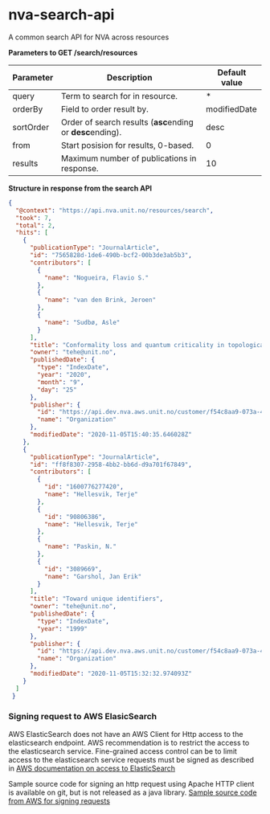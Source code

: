 # nva-search-api
A common search API for NVA across resources

**Parameters to GET /search/resources**

|Parameter|Description|Default value |
|-----|-----|-----|
| query | Term to search for in resource. | * 
| orderBy | Field to order result by. |  modifiedDate 
| sortOrder | Order of search results (**asc**ending or **desc**ending). | desc
| from | Start posision for results, 0-based. | 0
| results | Maximum number of publications in response. | 10


**Structure in response from the search API**


```JSON
{
  "@context": "https://api.nva.unit.no/resources/search",
  "took": 7,
  "total": 2,
  "hits": [
    {
      "publicationType": "JournalArticle",
      "id": "7565828d-1de6-490b-bcf2-00b3de3ab5b3",
      "contributors": [
        {
          "name": "Nogueira, Flavio S."
        },
        {
          "name": "van den Brink, Jeroen"
        },
        {
          "name": "Sudbø, Asle"
        }
      ],
      "title": "Conformality loss and quantum criticality in topological Higgs electrodynamics in 2+1 dimension",
      "owner": "tehe@unit.no",
      "publishedDate": {
        "type": "IndexDate",
        "year": "2020",
        "month": "9",
        "day": "25"
      },
      "publisher": {
        "id": "https://api.dev.nva.aws.unit.no/customer/f54c8aa9-073a-46a1-8f7c-dde66c853934",
        "name": "Organization"
      },
      "modifiedDate": "2020-11-05T15:40:35.646028Z"
    },
    {
      "publicationType": "JournalArticle",
      "id": "ff8f8307-2958-4bb2-bb6d-d9a701f67849",
      "contributors": [
        {
          "id": "1600776277420",
          "name": "Hellesvik, Terje"
        },
        {
          "id": "90806386",
          "name": "Hellesvik, Terje"
        },
        {
          "name": "Paskin, N."
        },
        {
          "id": "3089669",
          "name": "Garshol, Jan Erik"
        }
      ],
      "title": "Toward unique identifiers",
      "owner": "tehe@unit.no",
      "publishedDate": {
        "type": "IndexDate",
        "year": "1999"
      },
      "publisher": {
        "id": "https://api.dev.nva.aws.unit.no/customer/f54c8aa9-073a-46a1-8f7c-dde66c853934",
        "name": "Organization"
      },
      "modifiedDate": "2020-11-05T15:32:32.974093Z"
    }
  ]
 }
```


### Signing request to AWS ElasicSearch
AWS ElasticSearch does not have an AWS Client for Http access to the elasticsearch endpoint. 
AWS recommendation is to restrict the access to the elasticsearch service. 
Fine-grained access control can be to limit access to the elasticsearch service requests must be signed as described in [AWS documentation on access to ElasticSearch](https://docs.aws.amazon.com/elasticsearch-service/latest/developerguide/fgac.html)

Sample source code for signing an http request using Apache HTTP client is available on git, but is not released as a java library.
[Sample source code from AWS for signing requests ](https://github.com/awslabs/aws-request-signing-apache-interceptor)
